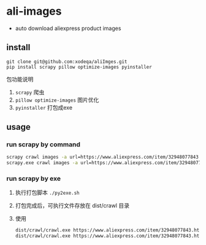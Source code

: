 # ali-images

- auto download aliexpress product images

## install

```baash
git clone git@github.com:xodeqa/aliImges.git
pip install scrapy pillow optimize-images pyinstaller
```

包功能说明

1. `scrapy` 爬虫
2. `pillow optimize-images` 图片优化
3. `pyinstaller` 打包成exe

## usage

### run scrapy by command

```bash
scrapy crawl images -a url=https://www.aliexpress.com/item/32948077843.html   # 默认压缩图片
scrapy.exe crawl images -a url=https://www.aliexpress.com/item/32948077843.html -a optimize_images='-n'   #不压缩图片
```

### run scrapy by exe

1. 执行打包脚本 `./py2exe.sh`
2. 打包完成后，可执行文件存放在 dist/crawl 目录
3. 使用

    ````bash
    dist/crawl/crawl.exe https://www.aliexpress.com/item/32948077843.html   # 默认压缩图片
    dist/crawl/crawl.exe https://www.aliexpress.com/item/32948077843.html -n # 不压缩图片
    ````
